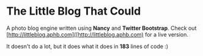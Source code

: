 # The Little Blog That Could

A photo blog engine written using **Nancy** and **Twitter Bootstrap**. Check out [http://littleblog.aphb.com]([http://littleblog.aphb.com) for a live version.

It doesn't do a lot, but it does what it does in **183** lines of code :)